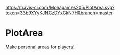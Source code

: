 https://travis-ci.com/Mohagames205/PlotArea.svg?token=33b9XYyKJNCzDYxGkN7H&branch=master

# PlotArea
Make personal areas for players!
